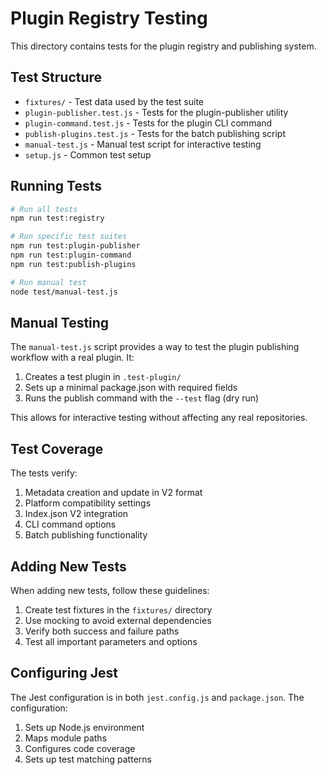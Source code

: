 # Plugin Registry Testing

This directory contains tests for the plugin registry and publishing system.

## Test Structure

- `fixtures/` - Test data used by the test suite
- `plugin-publisher.test.js` - Tests for the plugin-publisher utility
- `plugin-command.test.js` - Tests for the plugin CLI command
- `publish-plugins.test.js` - Tests for the batch publishing script
- `manual-test.js` - Manual test script for interactive testing
- `setup.js` - Common test setup

## Running Tests

```bash
# Run all tests
npm run test:registry

# Run specific test suites
npm run test:plugin-publisher
npm run test:plugin-command
npm run test:publish-plugins

# Run manual test
node test/manual-test.js
```

## Manual Testing

The `manual-test.js` script provides a way to test the plugin publishing workflow with a real plugin. It:

1. Creates a test plugin in `.test-plugin/`
2. Sets up a minimal package.json with required fields
3. Runs the publish command with the `--test` flag (dry run)

This allows for interactive testing without affecting any real repositories.

## Test Coverage

The tests verify:

1. Metadata creation and update in V2 format
2. Platform compatibility settings
3. Index.json V2 integration
4. CLI command options
5. Batch publishing functionality

## Adding New Tests

When adding new tests, follow these guidelines:

1. Create test fixtures in the `fixtures/` directory
2. Use mocking to avoid external dependencies
3. Verify both success and failure paths
4. Test all important parameters and options

## Configuring Jest

The Jest configuration is in both `jest.config.js` and `package.json`. The configuration:

1. Sets up Node.js environment
2. Maps module paths
3. Configures code coverage
4. Sets up test matching patterns 